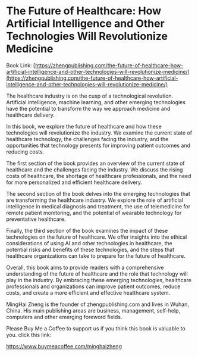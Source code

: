 # The Future of Healthcare: How Artificial Intelligence and Other Technologies Will Revolutionize Medicine

Book Link: [https://zhengpublishing.com/the-future-of-healthcare-how-artificial-intelligence-and-other-technologies-will-revolutionize-medicine/](https://zhengpublishing.com/the-future-of-healthcare-how-artificial-intelligence-and-other-technologies-will-revolutionize-medicine/)

The healthcare industry is on the cusp of a technological revolution. Artificial intelligence, machine learning, and other emerging technologies have the potential to transform the way we approach medicine and healthcare delivery.

In this book, we explore the future of healthcare and how these technologies will revolutionize the industry. We examine the current state of healthcare technology, the challenges facing the industry, and the opportunities that technology presents for improving patient outcomes and reducing costs.

The first section of the book provides an overview of the current state of healthcare and the challenges facing the industry. We discuss the rising costs of healthcare, the shortage of healthcare professionals, and the need for more personalized and efficient healthcare delivery.

The second section of the book delves into the emerging technologies that are transforming the healthcare industry. We explore the role of artificial intelligence in medical diagnosis and treatment, the use of telemedicine for remote patient monitoring, and the potential of wearable technology for preventative healthcare.

Finally, the third section of the book examines the impact of these technologies on the future of healthcare. We offer insights into the ethical considerations of using AI and other technologies in healthcare, the potential risks and benefits of these technologies, and the steps that healthcare organizations can take to prepare for the future of healthcare.

Overall, this book aims to provide readers with a comprehensive understanding of the future of healthcare and the role that technology will play in the industry. By embracing these emerging technologies, healthcare professionals and organizations can improve patient outcomes, reduce costs, and create a more efficient and effective healthcare system.

MingHai Zheng is the founder of zhengpublishing.com and lives in Wuhan, China. His main publishing areas are business, management, self-help, computers and other emerging foreword fields.

Please Buy Me a Coffee to support us if you think this book is valuable to you. click this link:

https://www.buymeacoffee.com/minghaizheng
